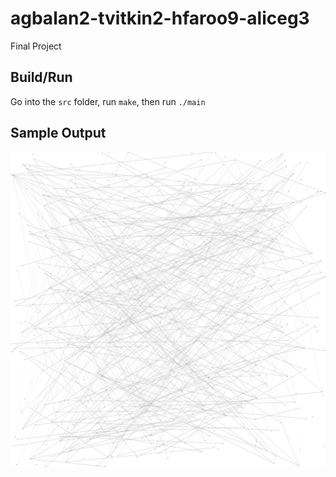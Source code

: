 # agbalan2-tvitkin2-hfaroo9-aliceg3
Final Project


## Build/Run
Go into the `src` folder, run `make`, then run `./main`

## Sample Output

![Graph output](src/testOutput.png)